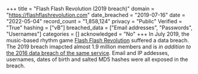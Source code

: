 +++
title = "Flash Flash Revolution (2019 breach)"
domain = "https://flashflashrevolution.com"
date_breached = "2019-07-16"
date = "2022-05-04"
record_count = "1,858,124"
privacy = "Public"
Verified = "True"
hashing = ["vB"]
breached_data = ["Email addresses", "Passwords", "Usernames"]
categories = []
acknowledged = "No"
+++
In July 2019, the music-based rhythm game <a href="http://www.flashflashrevolution.com/" target="_blank" rel="noopener">Flash Flash Revolution</a> suffered a data breach. The 2019 breach imapcted almost 1.9 million members and is <em>in addition to</em> <a href="http://www.flashflashrevolution.com/ffr/information-breach/" target="_blank" rel="noopener">the 2016 data breach of the same service</a>. Email and IP addesses, usernames, dates of birth and salted MD5 hashes were all exposed in the breach.
